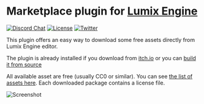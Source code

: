 # Marketplace plugin for [Lumix Engine](https://github.com/nem0/LumixEngine)

[![Discord Chat](https://img.shields.io/discord/480318777943392266.svg)](https://discord.gg/RgFybs6) 
[![License](http://img.shields.io/:license-mit-blue.svg)](http://doge.mit-license.org)
[![Twitter](https://img.shields.io/twitter/url/http/shields.io.svg?style=social)](https://twitter.com/mikulasflorek)

This plugin offers an easy way to download some free assets directly from Lumix Engine editor.

The plugin is already installed if you download from [itch.io](https://mikulasflorek.itch.io/lumix-engine) or you can [build it from source](https://github.com/nem0/LumixEngine/wiki/available-plugins)

All available asset are free (usually CC0 or similar). You can see [the list of assets here](https://github.com/nem0/lumixengine_market/blob/master/data/list.lua). Each downloaded package contains a license file.

![Screenshot](https://user-images.githubusercontent.com/153526/204657214-5fe918d6-7c8c-4b65-b3d3-aa7acfca4108.png)
